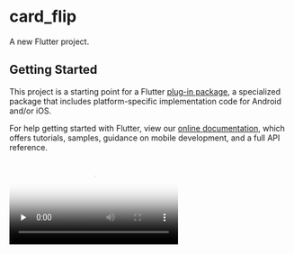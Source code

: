 # card_flip

A new Flutter project.

## Getting Started

This project is a starting point for a Flutter
[plug-in package](https://flutter.dev/developing-packages/),
a specialized package that includes platform-specific implementation code for
Android and/or iOS.

For help getting started with Flutter, view our
[online documentation](https://flutter.dev/docs), which offers tutorials,
samples, guidance on mobile development, and a full API reference.

<video id="video" controls="" preload="none" poster="https://raw.githubusercontent.com/ZuYun/card_flip/main/preview/Record.mp4"> <source id="mp4" src="https://raw.githubusercontent.com/ZuYun/card_flip/main/preview/Record.mp4" type="video/mp4"> </video>